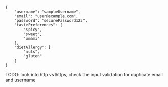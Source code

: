 ```
{
    "username": "sampleUsername",
    "email": "user@example.com",
    "password": "securePassword123",
    "tastePreferences": [
        "spicy",
        "sweet",
        "umami"
    ],
    "dietAllergy": [
        "nuts",
        "gluten"
    ]
}
```
TODO: look into http vs https, check the input validation for duplicate email and username